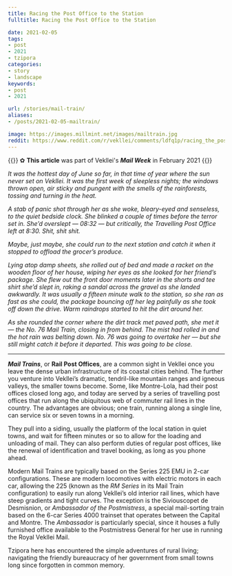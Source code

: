 ```yaml
---
title: Racing the Post Office to the Station
fulltitle: Racing the Post Office to the Station

date: 2021-02-05
tags:
- post
- 2021
- tzipora
categories:
- story
- landscape
keywords:
- post
- 2021

url: /stories/mail-train/
aliases:
- /posts/2021-02-05-mailtrain/

image: https://images.millmint.net/images/mailtrain.jpg
reddit: https://www.reddit.com/r/vekllei/comments/ldfq1p/racing_the_post_office_to_the_station/
---
```


{{<hint>}}
✿ **This article** was part of Vekllei's ***Mail Week*** in February 2021
{{</hint>}}

*It was the hottest day of June so far, in that time of year where the sun never set on Vekllei. It was the first week of sleepless nights; the windows thrown open, air sticky and pungent with the smells of the rainforests, tossing and turning in the heat.*

*A stab of panic shot through her as she woke, bleary-eyed and senseless, to the quiet bedside clock. She blinked a couple of times before the terror set in. She’d overslept — 08:32 — but critically, the Travelling Post Office left at 8:30. Shit, shit shit.*

*Maybe, just maybe, she could run to the next station and catch it when it stopped to offload the grocer’s produce.*

*Lying atop damp sheets, she rolled out of bed and made a racket on the wooden floor of her house, wiping her eyes as she looked for her friend’s package. She flew out the front door moments later in the shorts and tee shirt she’d slept in, raking a sandal across the gravel as she landed awkwardly. It was usually a fifteen minute walk to the station, so she ran as fast as she could, the package bouncing off her leg painfully as she took off down the drive. Warm raindrops started to hit the dirt around her.*

*As she rounded the corner where the dirt track met paved path, she met it — the No. 76 Mail Train, closing in from behind. The mist had rolled in and the hot rain was belting down. No. 76 was going to overtake her — but she still might catch it before it departed. This was going to be close.*

---

***Mail Trains***, or **Rail Post Offices**, are a common sight in Vekllei once you leave the dense urban infrastructure of its coastal cities behind. The further you venture into Vekllei’s dramatic, tendril-like mountain ranges and igneous valleys, the smaller towns become. Some, like Montre-Lola, had their post offices closed long ago, and today are served by a series of travelling post offices that run along the ubiquitous web of commuter rail lines in the country. The advantages are obvious; one train, running along a single line, can service six or seven towns in a morning.

They pull into a siding, usually the platform of the local station in quiet towns, and wait for fifteen minutes or so to allow for the loading and unloading of mail. They can also perform duties of regular post offices, like the renewal of identification and travel booking, as long as you phone ahead.

Modern Mail Trains are typically based on the Series 225 EMU in 2-car configurations. These are modern locomotives with electric motors in each car, allowing the 225 (known as the *RM Series* in its Mail Train configuration) to easily run along Vekllei’s old interior rail lines, which have steep gradients and tight curves. The exception is the Siviouscopet de Desmisnion, or *Ambassador of the Postmistress*, a special mail-sorting train based on the 6-car Series 4000 trainset that operates between the Capital and Montre. The *Ambassador* is particularly special, since it houses a fully furnished office available to the Postmistress General for her use in running the Royal Vekllei Mail.

Tzipora here has encountered the simple adventures of rural living; navigating the friendly bureaucracy of her government from small towns long since forgotten in common memory.
